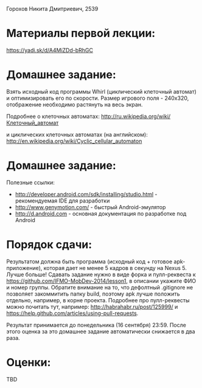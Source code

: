 ﻿Горохов Никита Дмитриевич, 2539

Материалы первой лекции:
=======
https://yadi.sk/d/A4MiZDd-bRhGC

Домашнее задание:
=======
Взять исходный код программы Whirl (циклический клеточный автомат) и оптимизировать его по скорости.
Размер игрового поля - 240x320, отображение необходимо растянуть на весь экран.

Подробнее о клеточных автоматах:
http://ru.wikipedia.org/wiki/Клеточный_автомат

и циклических клеточных автоматах (на английском):
http://en.wikipedia.org/wiki/Cyclic_cellular_automaton

Домашнее задание:
=======
Полезные ссылки:
 - http://developer.android.com/sdk/installing/studio.html - рекомендуемая IDE для разработки
 - http://www.genymotion.com/ - быстрый Android-эмулятор
 - http://d.android.com - основная документация по разработке под Android

Порядок сдачи:
=======
Результатом должна быть программа (исходный код + готовое apk-приложение), которая дает не менее 5 кадров в секунду на Nexus 5. Лучше больше!
Сдавать задание нужно в виде форка и пулл-реквеста к https://github.com/IFMO-MobDev-2014/lesson1, в описании укажите ФИО и номер группы.
Обратите внимание на то, что дефолтный .gitignore не позволяет закоммитить папку build, поэтому apk лучше положить отдельно, например, в корне проекта.
Подробнее про пулл-реквесты можно почитать тут, например: http://habrahabr.ru/post/125999/ и https://help.github.com/articles/using-pull-requests.

Результат принимается до понедельника (16 сентября) 23:59. После этого оценка за это домашнее задание автоматически снижается в два раза.

Оценки:
=======
TBD

